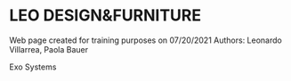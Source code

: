 # LEO DESIGN&FURNITURE
Web page created for training purposes on 07/20/2021 
Authors:
  Leonardo Villarrea, 
  Paola Bauer
  
Exo Systems
